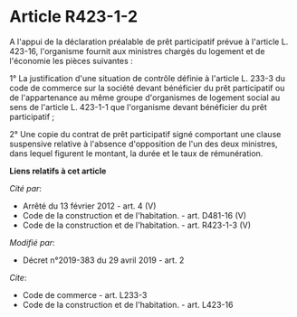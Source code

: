 # Article R423-1-2

A l'appui de la déclaration préalable de prêt participatif prévue à l'article L. 423-16, l'organisme fournit aux ministres
chargés du logement et de l'économie les pièces suivantes :

1° La justification d'une situation de contrôle définie à l'article L. 233-3 du code de commerce sur la société devant
bénéficier du prêt participatif ou de l'appartenance au même groupe d'organismes de logement social au sens de l'article L.
423-1-1 que l'organisme devant bénéficier du prêt participatif ;

2° Une copie du contrat de prêt participatif signé comportant une clause suspensive relative à l'absence d'opposition de l'un
des deux ministres, dans lequel figurent le montant, la durée et le taux de rémunération.

**Liens relatifs à cet article**

_Cité par_:

  - Arrêté du 13 février 2012 - art. 4 (V)
  - Code de la construction et de l'habitation. - art. D481-16 (V)
  - Code de la construction et de l'habitation. - art. R423-1-3 (V)

_Modifié par_:

  - Décret n°2019-383 du 29 avril 2019 - art. 2

_Cite_:

  - Code de commerce - art. L233-3
  - Code de la construction et de l'habitation. - art. L423-16
